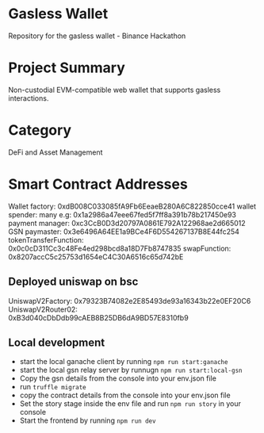 # Gasless Wallet
Repository for the gasless wallet - Binance Hackathon

# Project Summary
Non-custodial EVM-compatible web wallet that supports gasless interactions.

# Category
DeFi and Asset Management

# Smart Contract Addresses
Wallet factory: 0xdB008C033085fA9Fb6EeaeB280A6C822850cce41
wallet spender: many e.g: 0x1a2986a47eee67fed5f7ff8a391b78b217450e93
payment manager: 0xc3CcB0D3d20797A0861E792A122968ae2d665012
GSN paymaster: 0x3e6496A64EE1a9BCe4F6D554267137B8E44fc254
tokenTransferFunction: 0x0c0cD311Cc3c48Fe4ed298bcd8a18D7Fb8747835
swapFunction: 0x8207accC5c25753d1654eC4C30A6516c65d742bE

## Deployed uniswap on bsc
UniswapV2Factory: 0x79323B74082e2E85493de93a16343b22e0EF20C6
UniswapV2Router02: 0xB3d040cDbDdb99cAEB8B25DB6dA9BD57E8310fb9

## Local development
- start the local ganache client by running `npm run start:ganache`
- start the local gsn relay server by runnugn `npm run start:local-gsn`
- Copy the gsn details from the console into your env.json file
- run `truffle migrate`
- copy the contract details from the console into your env.json file
- Set the story stage inside the env file and run `npm run story` in your console
- Start the frontend by running `npm run dev`

